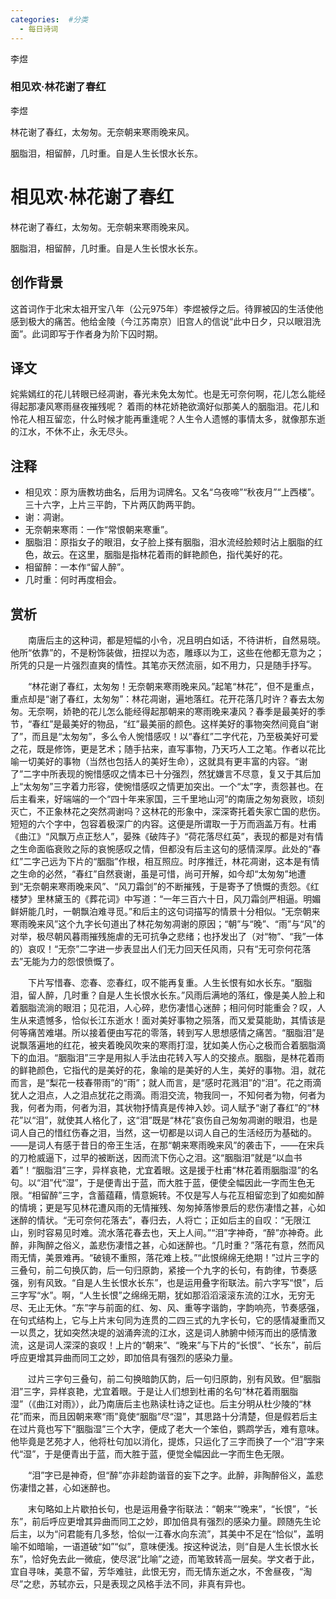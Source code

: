 ```yaml
---
categories:  #分类
  - 每日诗词
---
```


<div class="card-wrapper">
    <div class="poem-card-adaptive">
        <div class="poem-seal-final">
            李煜
        </div>
        <div class="poem-content-adaptive">
            <h3 class="poem-title">相见欢·林花谢了春红</h3>
            <p class="poem-author">李煜</p>
            <p>林花谢了春红，太匆匆。无奈朝来寒雨晚来风。</p>
            <p>胭脂泪，相留醉，几时重。自是人生长恨水长东。</p>
        </div>
    </div>
</div>

# 相见欢·林花谢了春红

林花谢了春红，太匆匆。无奈朝来寒雨晚来风。

胭脂泪，相留醉，几时重。自是人生长恨水长东。

## 创作背景

这首词作于北宋太祖开宝八年（公元975年）李煜被俘之后。待罪被囚的生活使他感到极大的痛苦。他给金陵（今江苏南京）旧宫人的信说“此中日夕，只以眼泪洗面”。此词即写于作者身为阶下囚时期。

## 译文
姹紫嫣红的花儿转眼已经凋谢，春光未免太匆忙。也是无可奈何啊，花儿怎么能经得起那凄风寒雨昼夜摧残呢？
着雨的林花娇艳欲滴好似那美人的胭脂泪。花儿和怜花人相互留恋，什么时候才能再重逢呢？人生令人遗憾的事情太多，就像那东逝的江水，不休不止，永无尽头。

## 注释
- 相见欢：原为唐教坊曲名，后用为词牌名。又名“乌夜啼”“秋夜月”“上西楼”。三十六字，上片三平韵，下片两仄韵两平韵。　
- 谢：凋谢。
- 无奈朝来寒雨：一作“常恨朝来寒重”。
- 胭脂泪：原指女子的眼泪，女子脸上搽有胭脂，泪水流经脸颊时沾上胭脂的红色，故云。在这里，胭脂是指林花着雨的鲜艳颜色，指代美好的花。
- 相留醉：一本作“留人醉”。　
- 几时重：何时再度相会。

## 赏析

　　南唐后主的这种词，都是短幅的小令，况且明白如话，不待讲析，自然易晓。他所“依靠”的，不是粉饰装做，扭捏以为态，雕琢以为工，这些在他都无意为之；所凭的只是一片强烈直爽的情性。其笔亦天然流丽，如不用力，只是随手抒写。

　　“林花谢了春红，太匆匆！无奈朝来寒雨晚来风。”起笔“林花”，但不是重点，重点却是“谢了春红，太匆匆”：林花凋谢，遍地落红。花开花落几时许？春去太匆匆。无奈啊，娇艳的花儿怎么能经得起那朝来的寒雨晚来凄风？春季是最美好的季节，“春红”是最美好的物品，“红”最美丽的颜色。这样美好的事物突然间竟自“谢了”，而且是“太匆匆”，多么令人惋惜感叹！以“春红”二字代花，乃至极美好可爱之花，既是修饰，更是艺术；随手拈来，直写事物，乃天巧人工之笔。作者以花比喻一切美好的事物（当然也包括人的美好生命），这就具有更丰富的内容。“谢了”二字中所表现的惋惜感叹之情本已十分强烈，然犹嫌言不尽意，复又于其后加上“太匆匆”三字着力形容，使惋惜感叹之情更加突出。一个“太”字，责怨甚也。在后主看来，好端端的一个“四十年来家国，三千里地山河”的南唐之匆匆衰败，顷刻灭亡，不正象林花之突然凋谢吗？这林花的形象中，深深寄托着失家亡国的悲伤。短短的六个字中，包容着极深广的内容。这便是所谓取一于万而涵盖万有。杜甫《曲江》“风飘万点正愁人”，晏殊《破阵子》“荷花落尽红英”，表现的都是对有情之生命面临衰败之际的哀惋感叹之情，但都没有后主这句的感情深厚。此处的“春红”二字己远为下片的“胭脂”作根，相互照应。时序推迁，林花凋谢，这本是有情之生命的必然，“春红”自然衰谢，虽是可惜，尚可开解，如今却“太匆匆”地遭到“无奈朝来寒雨晚来风”、“风刀霜剑”的不断摧残，于是寄予了愤慨的责怨。《红楼梦》里林黛玉的《葬花词》中写道：“一年三百六十日，风刀霜剑严相逼。明媚鲜妍能几时，一朝飘泊难寻觅。”和后主的这句词描写的情景十分相似。“无奈朝来寒雨晚来风”这个九字长句道出了林花匆匆凋谢的原因；“朝”与“晚”、“雨”与“风”的对举，极尽朝风暮雨摧残施虐的无可抗争之悲绪；也抒发出了（对“物”、“我”一体的）哀叹！“无奈”二字进一步表显出人们无力回天任风雨，只有“无可奈何花落去”无能为力的怨恨愤慨了。

　　下片写惜春、恋春、恋春红，叹不能再复重。人生长恨有如水长东。“胭脂泪，留人醉，几时重？自是人生长恨水长东。”风雨后满地的落红，像是美人脸上和着胭脂流淌的眼泪；见花泪，人心碎，悲伤凄惜心迷醉；相问何时能重会？叹，人生从来遗憾多，恰似长江东逝水！面对美好事物之殒落，而又爱莫能助，其情该是何等痛苦难堪。所以接着便由写花的零落，转到写人思想感情之痛苦。“胭脂泪”是说飘落遍地的红花，被夹着晚风吹来的寒雨打湿，犹如美人伤心之极而合着胭脂滴下的血泪。“胭脂泪”三字是用拟人手法由花转入写人的交接点。胭脂，是林花着雨的鲜艳颜色，它指代的是美好的花，象喻的是美好的人生，美好的事物。泪，就花而言，是“梨花一枝春带雨”的“雨”；就人而言，是“感时花溅泪”的“泪”。花之雨滴犹人之泪点，人之泪点犹花之雨滴。雨泪交流，物我同一，不知何者为物，何者为我，何者为雨，何者为泪，其状物抒情真是传神入妙。词人赋予“谢了春红”的“林花”以“泪”，就使其人格化了，这“泪”既是“林花”哀伤自己匆匆凋谢的眼泪，也是词人自己的惜红伤春之泪，当然，这一切都是以词人自己的生活经历为基础的。——是词人有感于昔日的帝王生活，在那“朝来寒雨晚来风”的袭击下，——在宋兵的刀枪威逼下，过早的被断送，因而流下伤心之泪。这“胭脂泪”就是“以血书着”！“胭脂泪”三字，异样哀艳，尤宜着眼。这是援于杜甫“林花着雨胭脂湿”的名句。以“泪”代“湿”，于是便青出于蓝，而大胜于蓝，便使全幅因此一字而生色无限。“相留醉”三字，含蓄蕴藉，情意婉转。不仅是写人与花互相留恋到了如痴如醉的情境；更是写见林花遭风雨的无情摧残、匆匆掉落惨景后的悲伤凄惜之甚，心如迷醉的情状。“无可奈何花落去”，春归去，人将亡；正如后主的自叹：“无限江山，别时容易见时难。流水落花春去也，天上人间。”“泪”字神奇，“醉”亦神奇。此醉，非陶醉之俗义，盖悲伤凄惜之甚，心如迷醉也。“几时重？”落花有意，然而风雨无情，美景难再。“破镜不重照，落花难上枝。”“此恨绵绵无绝期！”过片三字的三叠句，前二句换仄韵，后一句归原韵，紧接一个九字的长句，有韵律，节奏感强，别有风致。“自是人生长恨水长东”，也是运用叠字衔联法。前六字写“恨”，后三字写“水”。啊，“人生长恨”之绵绵无期，犹如那滔滔滚滚东流的江水，无穷无尽、无止无休。“东”字与前面的红、匆、风、重等字谐韵，字韵响亮，节奏感强，在句式结构上，它与上片末句同为连贯的二四三式的九字长句，它的感情凝重而又一以贯之，犹如突然决堤的汹涌奔流的江水，这是词人肺腑中倾泻而出的感情激流，这是词人深深的哀叹！上片的“朝来”、“晚来”与下片的“长恨”、“长东”，前后呼应更增其异曲而同工之妙，即加倍具有强烈的感染力量。

　　过片三字句三叠句，前二句换暗韵仄韵，后一句归原韵，别有风致。但“胭脂泪”三字，异样哀艳，尤宜着眼。于是让人们想到杜甫的名句“林花着雨胭脂湿”（《曲江对雨》），此乃南唐后主也熟读杜诗之证也。后主分明从杜少陵的“林花”而来，而且因朝来寒“雨”竟使“胭脂”尽“湿”，其思路十分清楚，但是假若后主在过片竟也写下“胭脂湿”三个大字，便成了老大一个笨伯，鹦鹉学舌，难有意味。他毕竟是艺苑才人，他将杜句加以消化，提炼，只运化了三字而换了一个“泪”字来代“湿”，于是便青出于蓝，而大胜于蓝，便觉全幅因此一字而生色无限。

　　“泪”字已是神奇，但“醉”亦非趁韵谐音的妄下之字。此醉，非陶醉俗义，盖悲伤凄惜之甚，心如迷醉也。

　　末句略如上片歇拍长句，也是运用叠字衔联法：“朝来”“晚来”，“长恨”，“长东”，前后呼应更增其异曲而同工之妙，即加倍具有强烈的感染力量。顾随先生论后主，以为“问君能有几多愁，恰似一江春水向东流”，其美中不足在“恰似”，盖明喻不如暗喻，一语道破“如”“似”，意味便浅。按这种说法，则“自是人生长恨水长东”，恰好免去此一微疵，使尽泯“比喻”之迹，而笔致转高一层矣。学文者于此，宜自寻味，美意不留，芳华难驻，此恨无穷，而无情东逝之水，不舍昼夜，“淘尽”之悲，苏轼亦云，只是表现之风格手法不同，非真有异也。
